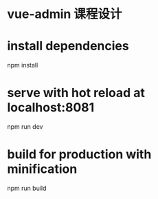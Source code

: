 # vue-admin 课程设计

# install dependencies
npm install

# serve with hot reload at localhost:8081
npm run dev

# build for production with minification
npm run build


